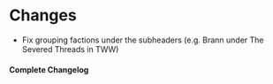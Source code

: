 # Changes

- Fix grouping factions under the subheaders (e.g. Brann under The Severed Threads in TWW)

#### Complete Changelog

